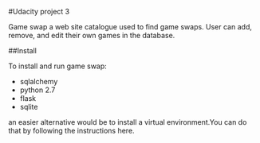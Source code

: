 #Udacity project 3

Game swap a web site catalogue used to find game swaps. User can add, remove, and edit their own games in the database.

##Install

To install and run game swap:

- sqlalchemy
- python 2.7
- flask
- sqlite

an easier alternative would be to install a virtual environment.You can do that by following the instructions here.
